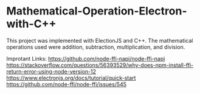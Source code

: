 # Mathematical-Operation-Electron-with-C++
This project was implemented with ElectionJS and C++. The mathematical operations used were addition, subtraction, multiplication, and division.

Improtant Links:
https://github.com/node-ffi-napi/node-ffi-napi
https://stackoverflow.com/questions/56393529/why-does-npm-install-ffi-return-error-using-node-version-12
https://www.electronjs.org/docs/tutorial/quick-start
https://github.com/node-ffi/node-ffi/issues/545

